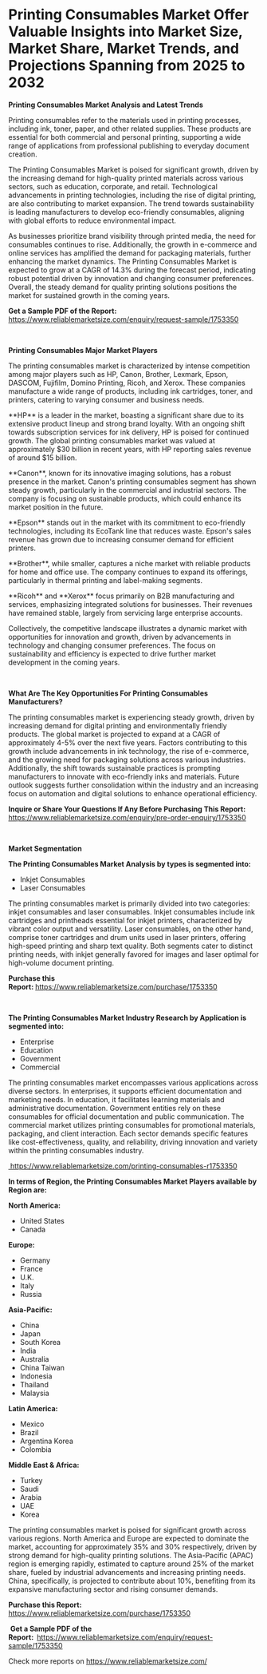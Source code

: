 <p><h1>Printing Consumables Market Offer Valuable Insights into Market Size, Market Share, Market Trends, and Projections Spanning from 2025 to 2032</h1></p><p><strong>Printing Consumables Market Analysis and Latest Trends</strong></p>
<p><p>Printing consumables refer to the materials used in printing processes, including ink, toner, paper, and other related supplies. These products are essential for both commercial and personal printing, supporting a wide range of applications from professional publishing to everyday document creation. </p><p>The Printing Consumables Market is poised for significant growth, driven by the increasing demand for high-quality printed materials across various sectors, such as education, corporate, and retail. Technological advancements in printing technologies, including the rise of digital printing, are also contributing to market expansion. The trend towards sustainability is leading manufacturers to develop eco-friendly consumables, aligning with global efforts to reduce environmental impact.</p><p>As businesses prioritize brand visibility through printed media, the need for consumables continues to rise. Additionally, the growth in e-commerce and online services has amplified the demand for packaging materials, further enhancing the market dynamics. The Printing Consumables Market is expected to grow at a CAGR of 14.3% during the forecast period, indicating robust potential driven by innovation and changing consumer preferences. Overall, the steady demand for quality printing solutions positions the market for sustained growth in the coming years.</p></p>
<p><strong>Get a Sample PDF of the Report:&nbsp;</strong> <a href="https://www.reliablemarketsize.com/enquiry/request-sample/1753350?utm_campaign=1886&utm_medium=2&utm_source=Github&utm_content=ia&utm_term=07022025&utm_id=printing-consumables">https://www.reliablemarketsize.com/enquiry/request-sample/1753350</a></p>
<p>&nbsp;</p>
<p><strong>Printing Consumables Major Market Players</strong></p>
<p><p>The printing consumables market is characterized by intense competition among major players such as HP, Canon, Brother, Lexmark, Epson, DASCOM, Fujifilm, Domino Printing, Ricoh, and Xerox. These companies manufacture a wide range of products, including ink cartridges, toner, and printers, catering to varying consumer and business needs.</p><p>**HP** is a leader in the market, boasting a significant share due to its extensive product lineup and strong brand loyalty. With an ongoing shift towards subscription services for ink delivery, HP is poised for continued growth. The global printing consumables market was valued at approximately $30 billion in recent years, with HP reporting sales revenue of around $15 billion.</p><p>**Canon**, known for its innovative imaging solutions, has a robust presence in the market. Canon's printing consumables segment has shown steady growth, particularly in the commercial and industrial sectors. The company is focusing on sustainable products, which could enhance its market position in the future.</p><p>**Epson** stands out in the market with its commitment to eco-friendly technologies, including its EcoTank line that reduces waste. Epson's sales revenue has grown due to increasing consumer demand for efficient printers.</p><p>**Brother**, while smaller, captures a niche market with reliable products for home and office use. The company continues to expand its offerings, particularly in thermal printing and label-making segments.</p><p>**Ricoh** and **Xerox** focus primarily on B2B manufacturing and services, emphasizing integrated solutions for businesses. Their revenues have remained stable, largely from servicing large enterprise accounts.</p><p>Collectively, the competitive landscape illustrates a dynamic market with opportunities for innovation and growth, driven by advancements in technology and changing consumer preferences. The focus on sustainability and efficiency is expected to drive further market development in the coming years.</p></p>
<p>&nbsp;</p>
<p><strong>What Are The Key Opportunities For Printing Consumables Manufacturers?</strong></p>
<p><p>The printing consumables market is experiencing steady growth, driven by increasing demand for digital printing and environmentally friendly products. The global market is projected to expand at a CAGR of approximately 4-5% over the next five years. Factors contributing to this growth include advancements in ink technology, the rise of e-commerce, and the growing need for packaging solutions across various industries. Additionally, the shift towards sustainable practices is prompting manufacturers to innovate with eco-friendly inks and materials. Future outlook suggests further consolidation within the industry and an increasing focus on automation and digital solutions to enhance operational efficiency.</p></p>
<p><strong>Inquire or Share Your Questions If Any Before Purchasing This Report:</strong> <a href="https://www.reliablemarketsize.com/enquiry/pre-order-enquiry/1753350?utm_campaign=1886&utm_medium=2&utm_source=Github&utm_content=ia&utm_term=07022025&utm_id=printing-consumables">https://www.reliablemarketsize.com/enquiry/pre-order-enquiry/1753350</a></p>
<p>&nbsp;</p>
<p><strong>Market Segmentation</strong></p>
<p><strong>The Printing Consumables Market Analysis by types is segmented into:</strong></p>
<p><ul><li>Inkjet Consumables</li><li>Laser Consumables</li></ul></p>
<p><p>The printing consumables market is primarily divided into two categories: inkjet consumables and laser consumables. Inkjet consumables include ink cartridges and printheads essential for inkjet printers, characterized by vibrant color output and versatility. Laser consumables, on the other hand, comprise toner cartridges and drum units used in laser printers, offering high-speed printing and sharp text quality. Both segments cater to distinct printing needs, with inkjet generally favored for images and laser optimal for high-volume document printing.</p></p>
<p><strong>Purchase this Report:&nbsp;</strong><a href="https://www.reliablemarketsize.com/purchase/1753350?utm_campaign=1886&utm_medium=2&utm_source=Github&utm_content=ia&utm_term=07022025&utm_id=printing-consumables">https://www.reliablemarketsize.com/purchase/1753350</a></p>
<p>&nbsp;</p>
<p><strong>The Printing Consumables Market Industry Research by Application is segmented into:</strong></p>
<p><ul><li>Enterprise</li><li>Education</li><li>Government</li><li>Commercial</li></ul></p>
<p><p>The printing consumables market encompasses various applications across diverse sectors. In enterprises, it supports efficient documentation and marketing needs. In education, it facilitates learning materials and administrative documentation. Government entities rely on these consumables for official documentation and public communication. The commercial market utilizes printing consumables for promotional materials, packaging, and client interaction. Each sector demands specific features like cost-effectiveness, quality, and reliability, driving innovation and variety within the printing consumables industry.</p></p>
<p><a href="https://www.reliablemarketsize.com/printing-consumables-r1753350?utm_campaign=1886&utm_medium=2&utm_source=Github&utm_content=ia&utm_term=07022025&utm_id=printing-consumables">&nbsp;https://www.reliablemarketsize.com/printing-consumables-r1753350</a></p>
<p><strong>In terms of Region, the Printing Consumables Market Players available by Region are:</strong></p>
<p>
    <p> <strong> North America: </strong>
        <ul>
            <li>United States</li>
            <li>Canada</li>
        </ul>
        </p> 
    <p> <strong> Europe: </strong>
        <ul>
            <li>Germany</li>
            <li>France</li>
            <li>U.K.</li>
            <li>Italy</li>
            <li>Russia</li>
        </ul>
        </p> 
    <p> <strong> Asia-Pacific: </strong>
        <ul>
            <li>China</li>
            <li>Japan</li>
            <li>South Korea</li>
            <li>India</li>
            <li>Australia</li>
            <li>China Taiwan</li>
            <li>Indonesia</li>
            <li>Thailand</li>
            <li>Malaysia</li>
        </ul>
        </p> 
    <p> <strong> Latin America: </strong>
        <ul>
            <li>Mexico</li>
            <li>Brazil</li>
            <li>Argentina Korea</li>
            <li>Colombia</li>
        </ul>
        </p> 
    <p> <strong> Middle East & Africa: </strong>
        <ul>
            <li>Turkey</li>
            <li>Saudi</li>
            <li>Arabia</li>
            <li>UAE</li>
            <li>Korea</li>
        </ul>
    </p>
    </p>
<p><p>The printing consumables market is poised for significant growth across various regions. North America and Europe are expected to dominate the market, accounting for approximately 35% and 30% respectively, driven by strong demand for high-quality printing solutions. The Asia-Pacific (APAC) region is emerging rapidly, estimated to capture around 25% of the market share, fueled by industrial advancements and increasing printing needs. China, specifically, is projected to contribute about 10%, benefiting from its expansive manufacturing sector and rising consumer demands.</p></p>
<p><strong>Purchase this Report: </strong><a href="https://www.reliablemarketsize.com/purchase/1753350?utm_campaign=1886&utm_medium=2&utm_source=Github&utm_content=ia&utm_term=07022025&utm_id=printing-consumables">https://www.reliablemarketsize.com/purchase/1753350</a></p>
<p>&nbsp;<strong>Get a Sample PDF of the Report:&nbsp;&nbsp;</strong><a href="https://www.reliablemarketsize.com/enquiry/request-sample/1753350?utm_campaign=1886&utm_medium=2&utm_source=Github&utm_content=ia&utm_term=07022025&utm_id=printing-consumables">https://www.reliablemarketsize.com/enquiry/request-sample/1753350</a></p>
<p><strong></strong></p>
<p>Check more reports on <a href="https://www.reliablemarketsize.com/?utm_campaign=1886&utm_medium=2&utm_source=Github&utm_content=ia&utm_term=07022025&utm_id=printing-consumables">https://www.reliablemarketsize.com/</a></p>